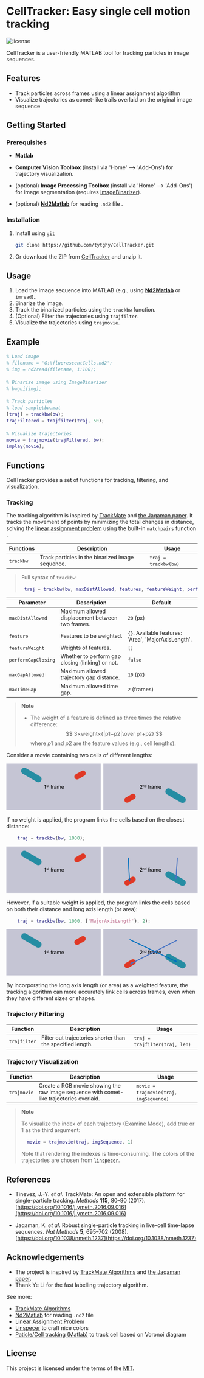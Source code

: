 # CellTracker: Easy single cell motion tracking

![license](https://img.shields.io/badge/License-MIT-green)

CellTracker is a user-friendly MATLAB tool for tracking particles in image sequences.

## Features

- Track particles across frames using a linear assignment algorithm
- Visualize trajectories as comet-like trails overlaid on the original image sequence

<!-- GETTING STARTED -->
## Getting Started

### Prerequisites

- __Matlab__

- __Computer Vision Toolbox__ (install via 'Home' --> 'Add-Ons') for trajectory visualization.

- (optional) __Image Processing Toolbox__ (install via 'Home' --> 'Add-Ons') for image segmentation (requires [ImageBinarizer](https://github.com/tytghy/ImageBinarizer)).

- (optional) __[Nd2Matlab](https://github.com/tytghy/Nd2SdkMatlab/)__ for reading `.nd2` file .

### Installation 

1. Install using [`git`](https://git-scm.com/)

    ```sh
    git clone https://github.com/tytghy/CellTracker.git
    ```

2. Or download the ZIP from [CellTracker](https://github.com/tytghy/CellTracker) and unzip it.  

## Usage

1. Load the image sequence into MATLAB (e.g., using __[Nd2Matlab](https://github.com/tytghy/Nd2SdkMatlab/)__ or `imread`)..
2. Binarize the image.
3. Track the binarized particles using the `trackbw` function.
4. (Optional) Filter the trajectories using `trajfilter`.
5. Visualize the trajectories using `trajmovie`.

## Example

```matlab
% Load image
% filename = 'G:\fluorescentCells.nd2';
% img = nd2read(filename, 1:100);

% Binarize image using ImageBinarizer
% bwgui(img);

% Track particles
% load sample\bw.mat
[traj] = trackbw(bw);
trajFiltered = trajfilter(traj, 50);

% Visualize trajectories
movie = trajmovie(trajFiltered, bw);
implay(movie);
```

## Functions

CellTracker provides a set of functions for tracking, filtering, and visualization.

### Tracking

The tracking algorithm is inspired by [TrackMate](https://imagej.net/plugins/trackmate/algorithms) and [the Jaqaman paper](https://doi.org/10.1038/nmeth.1237). It tracks the movement of points by minimizing the total changes in distance, solving the [linear assignment problem](https://en.wikipedia.org/wiki/Assignment_problem) using the built-in `matchpairs` function .

| Functions | Description | Usage|
| ----------- | ----------- | --|
| `trackbw` | Track particles in the binarized image sequence.| `traj = trackbw(bw)`|

> Full syntax of `trackbw`:
>
>   ```matlab
>    traj = trackbw(bw, maxDistAllowed, features, featureWeight, performGapClosing, maxGapAllowed, maxTimeGap)
> ```

| Parameter | Description | Default|
| ----------- | ----------- |---|
| `maxDistAllowed`| Maximum allowed displacement between two frames. | `20` (px)|
| `feature`| Features to be weighted. | `{}`. Available features: 'Area', 'MajorAxisLength'.|
| `featureWeight`| Weights of features. | `[]` |
| `performGapClosing`| Whether to perform gap closing (linking) or not. | `false` |
| `maxGapAllowed`| Maximum allowed trajectory gap distance. | `10` (px)|
| `maxTimeGap`| Maximum allowed time gap. | `2` (frames)|

> __Note__
>
> - The weight of a feature is defined as three times the relative difference:
> $$ 3×weight×{|p1−p2|\over p1+p2} $$
> where $p1$ and $p2$ are the feature values (e.g., cell lengths).

Consider a movie containing two cells of different lengths:

![original image sequence](assets/origin.png)

If no weight is applied, the program links the cells based on the closest distance:

```matlab
    traj = trackbw(bw, 1000);
```

![Movie of two cells](assets/noweight.png)

However, if a suitable weight is applied, the program links the cells based on both their distance and long axis length (or area):

```matlab
    traj = trackbw(bw, 1000, {'MajorAxisLength'}, 2);
```

![Movie of two cells](assets/weighted.png)

By incorporating the long axis length (or area) as a weighted feature, the tracking algorithm can more accurately link cells across frames, even when they have different sizes or shapes.

### Trajectory Filtering

| Function | Description | Usage|
| ----------- | ----------- | ---|
| `trajfilter` | Filter out trajectories shorter than the specified length. |`traj = trajfilter(traj, len)`|

### Trajectory Visualization

| Function | Description | Usage |
| ----------- | ----------- | --|
| `trajmovie` | Create a RGB movie showing the raw image sequence with comet-like trajectories overlaid.| `movie = trajmovie(traj, imgSequence)`|

> __Note__
>
> To visualize the index of each trajectory (Examine Mode), add true or 1 as the third argument:
>
> ```matlab
>   movie = trajmovie(traj, imgSequence, 1)
> ```
>
> Note that rendering the indexes is time-consuming. The colors of the trajectories are chosen from [`linspecer`](https://www.mathworks.com/matlabcentral/fileexchange/42673-beautiful-and-distinguishable-line-colors-colormap).

## References

- Tinevez, J.-Y. *et al*. TrackMate: An open and extensible platform for single-particle tracking. *Methods* __115__, 80–90 (2017). [https://doi.org/10.1016/j.ymeth.2016.09.016](https://doi.org/10.1016/j.ymeth.2016.09.016)

- Jaqaman, K. *et al*. Robust single-particle tracking in live-cell time-lapse sequences. *Nat Methods* __5__, 695–702 (2008). [https://doi.org/10.1038/nmeth.1237](https://doi.org/10.1038/nmeth.1237)

## Acknowledgements

- The project is inspired by [TrackMate Algorithms](https://imagej.net/plugins/trackmate/algorithms) and [the Jaqaman paper](https://doi.org/10.1038/nmeth.1237).  
- Thank Ye Li for the fast labelling trajectory algorithm.

See more:

- [TrackMate Algorithms](https://imagej.net/plugins/trackmate/algorithms)
- [Nd2Matlab](https://github.com/tytghy/Nd2Matlab) for reading `.nd2` file
- [Linear Assignment Problem](http://www.assignmentproblems.com/linearAP.htm)
- [Linspecer](https://www.mathworks.com/matlabcentral/fileexchange/42673-beautiful-and-distinguishable-line-colors-colormap) to craft nice colors
- [Paticle/Cell tracking (Matlab)](https://github.com/JacobZuo/Tracking) to track cell based on Voronoi diagram

## License

This project is licensed under the terms of the [MIT](/LICENSE).
